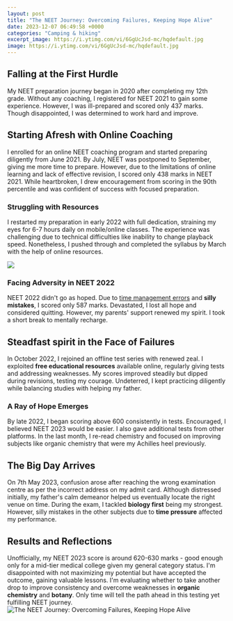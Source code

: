 ```yaml
---
layout: post
title: "The NEET Journey: Overcoming Failures, Keeping Hope Alive"
date: 2023-12-07 06:49:58 +0000
categories: "Camping & hiking"
excerpt_image: https://i.ytimg.com/vi/6GgUcJsd-mc/hqdefault.jpg
image: https://i.ytimg.com/vi/6GgUcJsd-mc/hqdefault.jpg
---
```


## Falling at the First Hurdle
My NEET preparation journey began in 2020 after completing my 12th grade. Without any coaching, I registered for NEET 2021 to gain some experience. However, I was ill-prepared and scored only 437 marks. Though disappointed, I was determined to work hard and improve.  
## Starting Afresh with Online Coaching
I enrolled for an online NEET coaching program and started preparing diligently from June 2021. By July, NEET was postponed to September, giving me more time to prepare. However, due to the limitations of online learning and lack of effective revision, I scored only 438 marks in NEET 2021. While heartbroken, I drew encouragement from scoring in the 90th percentile and was confident of success with focused preparation.
### Struggling with Resources 
I restarted my preparation in early 2022 with full dedication, straining my eyes for 6-7 hours daily on mobile/online classes. The experience was challenging due to technical difficulties like inability to change playback speed. Nonetheless, I pushed through and completed the syllabus by March with the help of online resources.

![](https://i.ytimg.com/vi/NHwc_RkXDTM/maxresdefault.jpg)
### Facing Adversity in NEET 2022
NEET 2022 didn't go as hoped. Due to [time management errors](https://store.fi.io.vn/dog-breed-schipperke-funny-s-for-dog-lovers348-2) and **silly mistakes**, I scored only 587 marks. Devastated, I lost all hope and considered quitting. However, my parents' support renewed my spirit. I took a short break to mentally recharge.
## Steadfast spirit in the Face of Failures  
In October 2022, I rejoined an offline test series with renewed zeal. I exploited **free educational resources** available online, regularly giving tests and addressing weaknesses. My scores improved steadily but dipped during revisions, testing my courage. Undeterred, I kept practicing diligently while balancing studies with helping my father.
### A Ray of Hope Emerges
By late 2022, I began scoring above 600 consistently in tests. Encouraged, I believed NEET 2023 would be easier. I also gave additional tests from other platforms. In the last month, I re-read chemistry and focused on improving subjects like organic chemistry that were my Achilles heel previously.
## The Big Day Arrives
On 7th May 2023, confusion arose after reaching the wrong examination centre as per the incorrect address on my admit card. Although distressed initially, my father's calm demeanor helped us eventually locate the right venue on time. During the exam, I tackled **biology first** being my strongest. However, silly mistakes in the other subjects due to **time pressure** affected my performance.
## Results and Reflections 
Unofficially, my NEET 2023 score is around 620-630 marks - good enough only for a mid-tier medical college given my general category status. I'm disappointed with not maximizing my potential but have accepted the outcome, gaining valuable lessons. I'm evaluating whether to take another drop to improve consistency and overcome weaknesses in **organic chemistry** and **botany**. Only time will tell the path ahead in this testing yet fulfilling NEET journey.
![The NEET Journey: Overcoming Failures, Keeping Hope Alive](https://i.ytimg.com/vi/6GgUcJsd-mc/hqdefault.jpg)